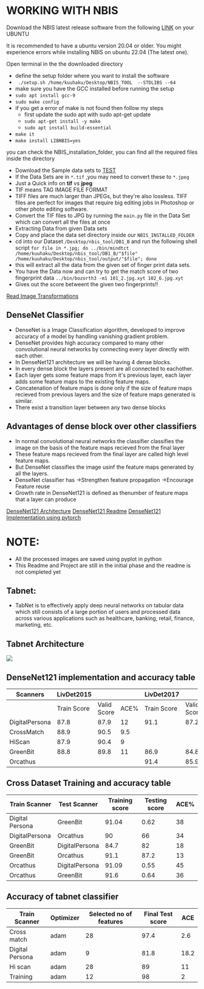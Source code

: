 # WORKING WITH NBIS
Download the NBIS  latest release software from the following [LINK](https://www.nist.gov/itl/iad/image-group/products-and-services/image-group-open-source-server-nigos#Releases) on your UBUNTU

It is recommended to have a ubuntu version 20.04 or older. You might experience errors while installing NBIS on ubuntu 22.04 (The latest one).

Open terminal in the the downloaded directory

+ define the setup folder where you want to install the software
+  ` ./setup.sh /home/kuuhaku/Desktop/NBIS_TOOL  --STDLIBS --64`
+ make sure you have the GCC installed before running the setup
+ `sudo apt install gcc-9` 
+ `sudo make config`
+ if you get a error of make is not found then follow my steps
  + first update the sudo apt with sudo apt-get update
  + `sudo apt-get install -y make`
  + `sudo apt install build-essential`
+ `make it`
+ `make install LIBNBIS=yes`

you can check the NBIS_installation_folder, you can find all the required files inside the directory

+ Download the Sample data sets to [TEST](http://bias.csr.unibo.it/fvc2004/databases.asp)
+ If the Data Sets are in `*.tif` ,you may need to convert these to `*.jpeg`
+ Just a Quick info on **tif** vs **jpeg**
 + TIF means TAG IMAGE FILE FORMAT
 + TIFF files are much larger than JPEGs, but they're also lossless. TIFF files are perfect for images that require big editing jobs in Photoshop or other photo editing software.
+ Convert the TIF files to JPG by running the `main.py` file in the Data Set which can convert all the files at once
+ Extracting Data from given Data sets
+ Copy and place the data set directory inside our `NBIS_INSTALLED_FOLDER`
+ cd into our Dataset `/Desktop/nbis_tool/DB1_B` and run the following shell script `for file in *.jpg; do ../bin/mindtct /home/kuuhaku/Desktop/nbis_tool/DB1_B/"$file" /home/kuuhaku/Desktop/nbis_tool/output/"$file"; done`
+ this will extract all the data from the given set of finger print data sets.
+ You have the Data now and can try to get the match score of two fingerprint data `../bin/bozorth3 -m1 101_2.jpg.xyt 102_6.jpg.xyt`
+ Gives out the score betweent the given two fingerprints!!

[Read Image Transformations](https://github.com/sireeshdevaraj/Image-attack-detection-with-enhancement/blob/master/transformations.md)


## DenseNet Classifier

+ DenseNet is a Image Classification algorithm, developed to improve accuracy of a model by handling vanishing gradient problem.
+ DenseNet provides high accuracy compared to many other convolutional neural networks by connecting every layer directly with each other.
+ In DenseNet121 architecture we will be having 4 dense blocks.
+ In every dense block the layers present are all connected to eachother.
+ Each layer gets some feature maps from it's previous layer, each layer adds some feature maps to the existing feature maps.
+ Concatenation of feature maps is done only if the size of feature maps recieved from previous layers and the size of feature maps generated is similar.
+ There exist a transition layer between any two dense blocks

## Advantages of dense block over other classifiers
+ In normal convolutional neural networks the classifier classifies the image on the basis of the feature maps recieved from the final layer
+ These feature maps recieved from the final layer are called high level feature maps.
+ But DenseNet classifies the image usinf the feature maps generated by all the layers.
+ DenseNet classifier has
->Strengthen  feature propagation
->Encourage Feature reuse
+ Growth rate in DenseNet121 is defined as thenumber of feature maps that a layer can produce



[DenseNet121 Architecture](https://github.com/sireeshdevaraj/Image-attack-detection-with-enhancement/blob/master/densenet121.png)
[DenseNet121 Readme](https://github.com/sireeshdevaraj/Image-attack-detection-with-enhancement/blob/8d271538586f43e00e2f5a2197864129744ea6d9/Densenet121.md)
[DenseNet121 Implementation using pytorch ](https://github.com/sireeshdevaraj/Image-attack-detection-with-enhancement/blob/master/Densenet121.ipynb)





# NOTE:
+ All the processed images are saved using pyplot in python
+ This Readme and Project are still in the initial phase and the readme is not completed yet

## Tabnet:
+ TabNet is to effectively apply deep neural networks on tabular data which still consists of a large portion of users and processed data across various applications such as healthcare, banking, retail, finance, marketing, etc.

## Tabnet Architecture
  ![](https://github.com/sireeshdevaraj/Image-attack-detection-with-enhancement/blob/master/assets/fabnet.png)
  
  ## DenseNet121 implementation and accuracy table
  |     Scanners          |     LivDet2015         |                         |             |     LivDet2017         |                        |             |     LivDet2019         |                        |             |          |
|-----------------------|------------------------|-------------------------|-------------|------------------------|------------------------|-------------|------------------------|------------------------|-------------|----------|
|                       |     Train     Score    |     Valid      Score    |     ACE%    |     Train     Score    |     Valid     Score    |     ACE%    |     Train     Score    |     Valid     Score    |     ACE%    |          |
|     DigitalPersona    |     87.8               |     87.9                |     12    |     91.1               |     87.2               |     13    |     86.7               |     62.4               |     38    |          |
|     CrossMatch        |     88.9               |     90.5                |     9.5    |                        |                        |             |                        |                        |             |          |
|     HiScan            |     87.9               |     90.4                |     9     |                        |                        |             |                        |                        |             |          |
|     GreenBit          |     88.8               |     89.8                |     11    |     86.9               |     84.8               |     15    |     86.8               |     87.2               |     13    |          |
|     Orcathus          |                        |                         |             |     91.4               |     85.9               |     14    |     91.3               |     94.4               |     56    |          |


## Cross Dataset Training and accuracy table
|     Train Scanner        |     Test Scanner      |     Training   score    |     Testing score    |     ACE%    |
|--------------------------|-----------------------|-------------------------|----------------------|-------------|
|     Digital   Persona    |     GreenBit          |     91.04               |     0.62             |     38    |
|     DigitalPersona       |     Orcathus          |     90                  |     66               |     34    |
|     GreenBit             |     DigitalPersona    |     84.7                |     82               |     18    |
|     GreenBit             |     Orcathus          |     91.1                |     87.2             |     13    |
|     Orcathus             |     DigitalPersona    |     91.09               |     0.55             |     45    |
|     Orcathus             |     GreenBit          |     91.6                |     0.64             |     36    |
              

## Accuracy of tabnet classifier
| Train Scanner   | Optimizer | Selected no of features | Final Test score | ACE  |
|-----------------|-----------|-------------------------|------------------|------|
| Cross match     | adam      | 28                      | 97.4             | 2.6  |
| Digital Persona | adam      | 9                       | 81.8             | 18.2 |
| Hi scan         | adam      | 28                      | 89               | 11   |
| Training        | adam      | 12                      | 98               | 2    |
